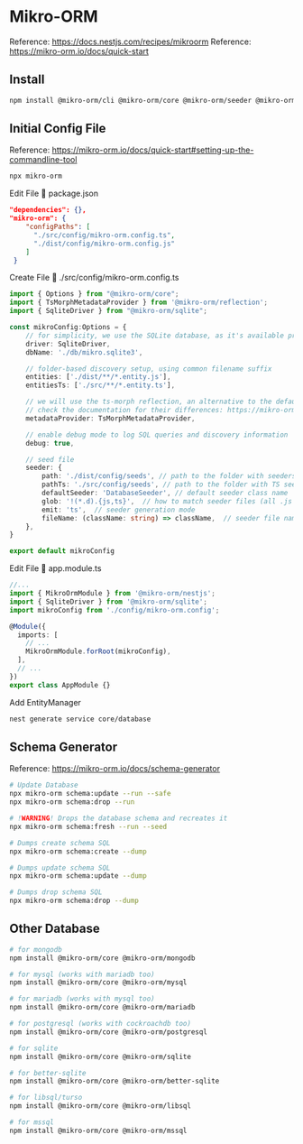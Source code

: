 # Mikro-ORM
Reference: https://docs.nestjs.com/recipes/mikroorm
Reference: https://mikro-orm.io/docs/quick-start

## Install
``` bash
npm install @mikro-orm/cli @mikro-orm/core @mikro-orm/seeder @mikro-orm/reflection @mikro-orm/nestjs @mikro-orm/sqlite 
```

## Initial Config File
Reference: https://mikro-orm.io/docs/quick-start#setting-up-the-commandline-tool
``` bash
npx mikro-orm
```

Edit File :page_with_curl: package.json
``` json
"dependencies": {},
"mikro-orm": {
    "configPaths": [
      "./src/config/mikro-orm.config.ts",
      "./dist/config/mikro-orm.config.js"
    ]
 }
```

Create File :page_with_curl: ./src/config/mikro-orm.config.ts
``` ts
import { Options } from "@mikro-orm/core";
import { TsMorphMetadataProvider } from '@mikro-orm/reflection';
import { SqliteDriver } from "@mikro-orm/sqlite";

const mikroConfig:Options = {
    // for simplicity, we use the SQLite database, as it's available pretty much everywhere
    driver: SqliteDriver,
    dbName: './db/mikro.sqlite3',

    // folder-based discovery setup, using common filename suffix
    entities: ['./dist/**/*.entity.js'],
    entitiesTs: ['./src/**/*.entity.ts'],

    // we will use the ts-morph reflection, an alternative to the default reflect-metadata provider
    // check the documentation for their differences: https://mikro-orm.io/docs/metadata-providers
    metadataProvider: TsMorphMetadataProvider,

    // enable debug mode to log SQL queries and discovery information
    debug: true,

    // seed file
    seeder: {
        path: './dist/config/seeds', // path to the folder with seeders
        pathTs: './src/config/seeds', // path to the folder with TS seeders (if used, we should put path to compiled files in `path`)
        defaultSeeder: 'DatabaseSeeder', // default seeder class name
        glob: '!(*.d).{js,ts}',  // how to match seeder files (all .js and .ts files, but not .d.ts)
        emit: 'ts',  // seeder generation mode
        fileName: (className: string) => className,  // seeder file naming convention
    },
} 

export default mikroConfig
```

Edit File :page_with_curl: app.module.ts
``` ts
//...
import { MikroOrmModule } from '@mikro-orm/nestjs';
import { SqliteDriver } from '@mikro-orm/sqlite';
import mikroConfig from './config/mikro-orm.config'; 

@Module({
  imports: [
    // ...
    MikroOrmModule.forRoot(mikroConfig),
  ],
  // ...
})
export class AppModule {}
```

Add EntityManager
``` bash
nest generate service core/database
```

## Schema Generator
Reference: https://mikro-orm.io/docs/schema-generator
``` bash
# Update Database
npx mikro-orm schema:update --run --safe
npx mikro-orm schema:drop --run

# !WARNING! Drops the database schema and recreates it
npx mikro-orm schema:fresh --run --seed

# Dumps create schema SQL
npx mikro-orm schema:create --dump

# Dumps update schema SQL
npx mikro-orm schema:update --dump

# Dumps drop schema SQL
npx mikro-orm schema:drop --dump
```

## Other Database
``` bash
# for mongodb
npm install @mikro-orm/core @mikro-orm/mongodb

# for mysql (works with mariadb too)
npm install @mikro-orm/core @mikro-orm/mysql

# for mariadb (works with mysql too)
npm install @mikro-orm/core @mikro-orm/mariadb

# for postgresql (works with cockroachdb too)
npm install @mikro-orm/core @mikro-orm/postgresql

# for sqlite
npm install @mikro-orm/core @mikro-orm/sqlite

# for better-sqlite
npm install @mikro-orm/core @mikro-orm/better-sqlite

# for libsql/turso
npm install @mikro-orm/core @mikro-orm/libsql

# for mssql
npm install @mikro-orm/core @mikro-orm/mssql
```